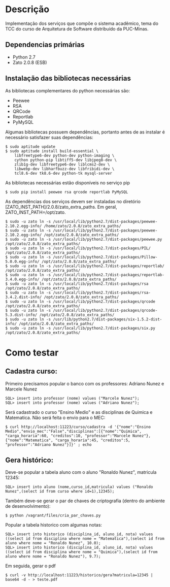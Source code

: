 # Descrição

Implementação dos serviços que compõe o sistema acadêmico, tema do TCC
do curso de Arquitetura de Software distribuído da PUC-Minas.

## Dependencias primárias
* Python 2.7
* Zato 2.0.8 (ESB)

## Instalação das bibliotecas necessárias
As bibliotecas complementares do python necessárias são:

* Peewee
* RSA
* QRCode
* Reportlab
* PyMySQL

Algumas bibliotecas possuem dependências, portanto antes de as instalar
é necessário satisfazer suas dependências:

```
$ sudo aptitude update
$ sudo aptitude install build-essential \
    libfreetype6-dev python-dev python-imaging \
    cython python-pip libtiff5-dev libjpeg8-dev \
    zlib1g-dev libfreetype6-dev liblcms2-dev \
    libwebp-dev libharfbuzz-dev libfribidi-dev \
    tcl8.6-dev tk8.6-dev python-tk mysql-server
```

As bibliotecas necessárias estão disponíveis no serviço pip
```
$ sudo pip install peewee rsa qrcode reportlab PyMySQL
```

As dependências dos serviços devem ser instaladas no diretório 
[ZATO_INST_PATH]/2.0.8/zato_extra_paths. Em geral, ZATO_INST_PATH=/opt/zato.

```
$ sudo -u zato ln -s /usr/local/lib/python2.7/dist-packages/peewee-2.10.2.egg-info/ /home/zato/2.0.8/zato_extra_paths/
$ sudo -u zato ln -s /usr/local/lib/python2.7/dist-packages/peewee-2.10.2.egg-info/ /opt/zato/2.0.8/zato_extra_paths/
$ sudo -u zato ln -s /usr/local/lib/python2.7/dist-packages/peewee.py /opt/zato/2.0.8/zato_extra_paths/
$ sudo -u zato ln -s /usr/local/lib/python2.7/dist-packages/PIL/ /opt/zato/2.0.8/zato_extra_paths/
$ sudo -u zato ln -s /usr/local/lib/python2.7/dist-packages/Pillow-5.0.0.egg-info/ /opt/zato/2.0.8/zato_extra_paths/
$ sudo -u zato ln -s /usr/local/lib/python2.7/dist-packages/reportlab/ /opt/zato/2.0.8/zato_extra_paths/
$ sudo -u zato ln -s /usr/local/lib/python2.7/dist-packages/reportlab-3.4.0.egg-info/ /opt/zato/2.0.8/zato_extra_paths/
$ sudo -u zato ln -s /usr/local/lib/python2.7/dist-packages/rsa /opt/zato/2.0.8/zato_extra_paths/
$ sudo -u zato ln -s /usr/local/lib/python2.7/dist-packages/rsa-3.4.2.dist-info/ /opt/zato/2.0.8/zato_extra_paths/
$ sudo -u zato ln -s /usr/local/lib/python2.7/dist-packages/qrcode /opt/zato/2.0.8/zato_extra_paths/
$ sudo -u zato ln -s /usr/local/lib/python2.7/dist-packages/qrcode-5.3.dist-info/ /opt/zato/2.0.8/zato_extra_paths/
$ sudo -u zato ln -s /usr/lib/python2.7/dist-packages/six-1.5.2-dist-info/ /opt/zato/2.0.8/zato_extra_paths/
$ sudo -u zato ln -s /usr/local/lib/python2.7/dist-packages/six.py /opt/zato/2.0.8/zato_extra_paths/
```

# Como testar
## Cadastra curso:
Primeiro precisamos popular o banco com os professores: Adriano Nunez e Marcele Nunez
```
SQL> insert into professor (nome) values ("Marcele Nunez");
SQL> insert into professor (nome) values ("Adriano Nunez");
```

Será cadastrado o curso "Ensino Medio" e as disciplinas de Quimica e Matematica. Não será feita o envio para o MEC:
```
$ curl http://localhost:11223/curso/cadastra -d '{"nome":"Ensino Medio","envio_mec":"False","disciplinas":[{"nome":"Quimica", "carga_horaria":60, "creditos":10, "professor":"Marcele Nunez"},{"nome":"Matematica", "carga_horaria":45, "creditos":5, "professor":"Adriano Nunez"}]}' ; echo
```

## Gera histórico:
Deve-se popular a tabela aluno com o aluno "Ronaldo Nunez", matricula 12345:
```
SQL> insert into aluno (nome,curso_id,matricula) values ("Ronaldo Nunez",(select id from curso where id=1),12345);
```

Também deve-se gerar o par de chaves de criptografia (dentro do ambiente de desenvolvimento):
```
$ python /vagrant/files/cria_par_chaves.py
```

Popular a tabela historico com algumas notas:
```
SQL> insert into historico (disciplina_id, aluno_id, nota) values ((select id from disciplina where nome = "Matematica"),(select id from aluno where nome = "Ronaldo Nunez", 10.0);
SQL> insert into historico (disciplina_id, aluno_id, nota) values ((select id from disciplina where nome = "Quimica"),(select id from aluno where nome = "Ronaldo Nunez"), 9.7);
```

Em seguida, gerar o pdf
```
$ curl -v http://localhost:11223/historico/gera?matricula=12345 | base64 -d - > teste.pdf
```
